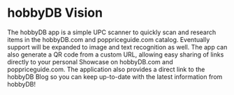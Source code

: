 # hobbyDB Vision

The hobbyDB app is a simple UPC scanner to quickly scan and research items in the hobbyDB.com and poppriceguide.com catalog. Eventually support will be expanded to image and text recognition as well. The app can also generate a QR code from a custom URL, allowing easy sharing of links directly to your personal Showcase on hobbyDB.com and poppriceguide.com. The application also provides a direct link to the hobbyDB Blog so you can keep up-to-date with the latest information from hobbyDB!